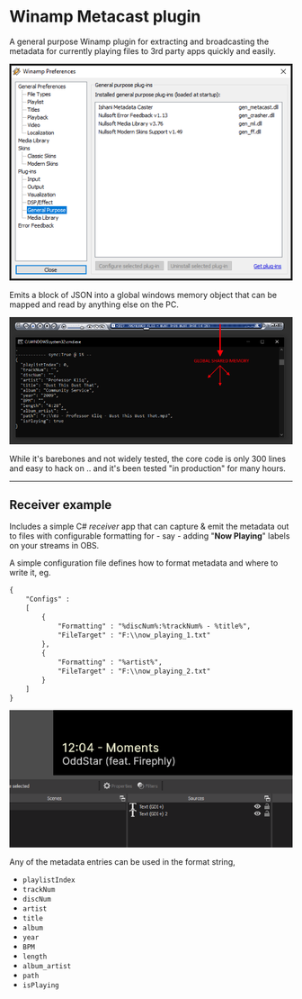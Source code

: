 # Winamp Metacast plugin

A general purpose Winamp plugin for extracting and broadcasting the metadata for currently playing files to 3rd party apps quickly and easily.

![](doc/amp.png)

Emits a block of JSON into a global windows memory object that can be mapped and read by anything else on the PC.

![](doc/cast.png)

While it's barebones and not widely tested, the core code is only 300 lines and easy to hack on .. and it's been tested "in production" for many hours.

---

## Receiver example

Includes a simple C# *receiver* app that can capture & emit the metadata out to files with configurable formatting for - say - adding "**Now Playing**" labels on your streams in OBS.

A simple configuration file defines how to format metadata and where to write it, eg.

```
{
    "Configs" : 
    [
        {
            "Formatting" : "%discNum%:%trackNum% - %title%",
            "FileTarget" : "F:\\now_playing_1.txt"
        },
        {
            "Formatting" : "%artist%",
            "FileTarget" : "F:\\now_playing_2.txt"
        }
    ]
}
```

![](doc/obs.png)

Any of the metadata entries can be used in the format string, 

 * `playlistIndex`
 * `trackNum`
 * `discNum`
 * `artist`
 * `title`
 * `album`
 * `year`
 * `BPM`
 * `length`
 * `album_artist`
 * `path`
 * `isPlaying`

